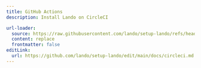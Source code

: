 ```yaml
---
title: GitHub Actions
description: Install Lando on CircleCI

url-loader:
  source: https://raw.githubusercontent.com/lando/setup-lando/refs/heads/main/docs/circleci.md
  content: replace
  frontmatter: false
editLink:
  url: https://github.com/lando/setup-lando/edit/main/docs/circleci.md
---
```

